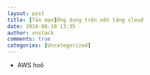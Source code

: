 ```yaml
---
layout: post
title: [Tản mạn]Ứng dụng trên nền tảng cloud
date: 2016-08-10 13:35
author: vnstack
comments: true
categories: [Uncategorized]
---
```

<ul>
<li>AWS hoõ</li>
</ul>
